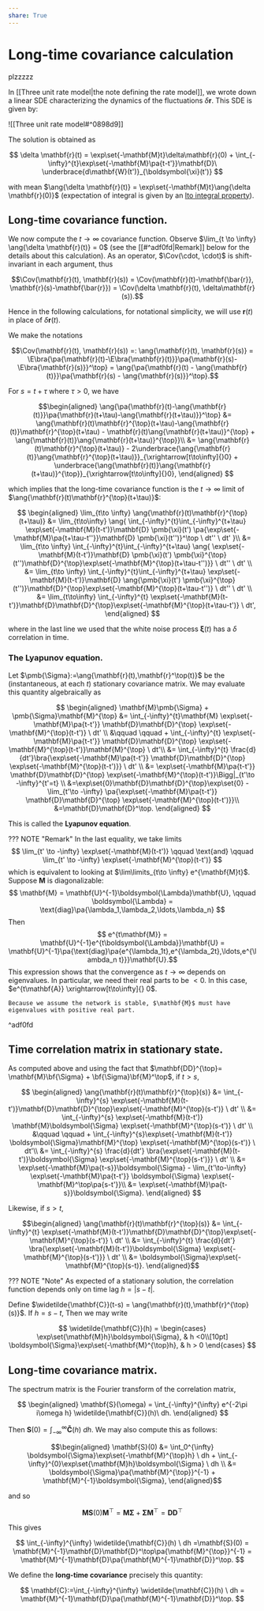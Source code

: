 ```yaml
---
share: True
---
```

$$
\DeclareMathOperator{\Cov}{Cov}
\DeclareMathOperator{\Corr}{Corr}
\DeclareMathOperator{\Var}{Var}
\DeclareMathOperator{\prob}{\mathbb{P}}
\DeclareMathOperator{\qprob}{\mathbb{Q}}
\DeclareMathOperator{\E}{\mathbb{E}}
\newcommand{\set}[1]{\\left\{\**1**{: #1 .hash}  
\\right\}}
\newcommand{\pa}[1]{\\left(\#1\\right)}
\newcommand{\ang}[1]{\\left<\**1**{: #1 .hash}  
\\right>}
\newcommand{\bra}[1]{\\left[\**1**{: #1 .hash}  
\\right]}
\newcommand{\abs}[1]{\\left|\**1**{: #1 .hash}  
\\right|}
\newcommand{\norm}[1]{\\left\|**1**{: #1 .hash}  
\\right\|}
$$


# Long-time covariance calculation

plzzzzz

In [[Three unit rate model|the note defining the rate model]], we wrote down a linear SDE characterizing the dynamics of the fluctuations $\delta \mathbf{r}.$ This SDE is given by: 

![[Three unit rate model#^0898d9]]

The solution is obtained as

$$
	\delta \mathbf{r}(t) = \exp\set{-\mathbf{M}t}\delta\mathbf{r}(0) + \int_{-\infty}^{t}\exp\set{-\mathbf{M}\pa{t-t'}}\mathbf{D}\ \underbrace{d\mathbf{W}(t')}_{\boldsymbol{\xi}(t')}
$$

with mean $\ang{\delta \mathbf{r}(t)} = \exp\set{-\mathbf{M}t}\ang{\delta \mathbf{r}(0)}$ (expectation of integral is given by an [Ito integral property](marginnote3app://note/5CC92031-57BF-4688-9A49-DB3BCBB8BE43)).

## Long-time covariance function.

We now compute the $t\to \infty$ covariance function. Observe $\lim_{t \to \infty} \ang{\delta \mathbf{r}(t)} = 0$ (see the [[#^adf0fd|Remark]] below for the details about this calculation). As an operator, $\Cov(\cdot, \cdot)$ is shift-invariant in each argument, thus 

$$\Cov(\mathbf{r}(t), \mathbf{r}(s)) = \Cov(\mathbf{r}(t)-\mathbf{\bar{r}}, \mathbf{r}(s)-\mathbf{\bar{r}}) = \Cov(\delta \mathbf{r}(t), \delta\mathbf{r}(s)).$$

Hence in the following calculations, for notational simplicity, we will use $\mathbf{r}(t)$ in place of $\delta \mathbf{r}(t)$.

We make the notations

$$\Cov(\mathbf{r}(t), \mathbf{r}(s)) =: \ang{\mathbf{r}(t), \mathbf{r}(s)} 
	= 
	\E\bra{\pa{\mathbf{r}(t)-\E\bra{\mathbf{r}(t)}}\pa{\mathbf{r}(s)-\E\bra{\mathbf{r}(s)}}^\top} 
	= 
	\ang{\pa{\mathbf{r}(t) - \ang{\mathbf{r}(t)}}\pa{\mathbf{r}(s) - \ang{\mathbf{r}(s)}}^\top}.$$
	
For $s=t+\tau$ where $\tau > 0$, we have 

$$\begin{aligned}
	\ang{\pa{\mathbf{r}(t)-\ang{\mathbf{r}(t)}}\pa{\mathbf{r}(t+\tau)-\ang{\mathbf{r}(t+\tau)}}^\top}
	&=
	\ang{\mathbf{r}(t)\mathbf{r}^{\top}(t+\tau)-\ang{\mathbf{r}(t)}\mathbf{r}^{\top}(t+\tau) - \mathbf{r}(t)\ang{\mathbf{r}(t+\tau)}^{\top} + \ang{\mathbf{r}(t)}\ang{\mathbf{r}(t+\tau)}^{\top}}\\
	&=
	\ang{\mathbf{r}(t)\mathbf{r}^{\top}(t+\tau)} - 2\underbrace{\ang{\mathbf{r}(t)}\ang{\mathbf{r}^{\top}(t+\tau)}}_{\xrightarrow[t\to\infty]{}0} + \underbrace{\ang{\mathbf{r}(t)}\ang{\mathbf{r}(t+\tau)}^{\top}}_{\xrightarrow[t\to\infty]{}0},
\end{aligned}
$$

which implies that the long-time covariance function is the $t\to \infty$ limit of $\ang{\mathbf{r}(t)\mathbf{r}^{\top}(t+\tau)}$: 

$$
\begin{aligned}
\lim_{t\to \infty}
\ang{\mathbf{r}(t)\mathbf{r}^{\top}(t+\tau)} 
&= 
\lim_{t\to\infty}
\ang{
	\int_{-\infty}^{t}\int_{-\infty}^{t+\tau}
	\exp\set{-\mathbf{M}(t-t')}\mathbf{D} \pmb{\xi}(t')
	\pa{\exp\set{-\mathbf{M}\pa{t+\tau-t''}}\mathbf{D} \pmb{\xi}(t'')}^\top \ dt'' \ dt'
	}\\
&=
	\lim_{t\to \infty} 
	\int_{-\infty}^{t}\int_{-\infty}^{t+\tau}
	\ang{
		\exp\set{-\mathbf{M}(t-t')}\mathbf{D} \pmb{\xi}(t') 
		\pmb{\xi}^{\top}(t'')\mathbf{D}^{\top}\exp\set{-\mathbf{M}^{\top}(t+\tau-t'')}} \ dt'' \ dt'
		 \\
&=
	\lim_{t\to \infty} 
	\int_{-\infty}^{t}\int_{-\infty}^{t+\tau}
	\exp\set{-\mathbf{M}(t-t')}\mathbf{D} \ang{\pmb{\xi}(t') 
		\pmb{\xi}^{\top}(t'')}\mathbf{D}^{\top}\exp\set{-\mathbf{M}^{\top}(t+\tau-t'')} \ dt'' \ dt' \\
&= 
	\lim_{t\to\infty}
	\int_{-\infty}^{t}
	\exp\set{-\mathbf{M}(t-t')}\mathbf{D}\mathbf{D}^{\top}\exp\set{-\mathbf{M}^{\top}(t+\tau-t')} \ dt',
\end{aligned}
$$


where in the last line we used that the white noise process $\boldsymbol{\xi}(t)$ has a $\delta$ correlation in time. 

### The Lyapunov equation.

Let $\pmb{\Sigma}:=\ang{\mathbf{r}(t),\mathbf{r}^\top(t)}$ be the (instantaneous, at each $t$) stationary covariance matrix. We may evaluate this quantity algebraically as

$$
\begin{aligned}
	\mathbf{M}\pmb{\Sigma} + \pmb{\Sigma}\mathbf{M}^{\top}
	&=
	\int_{-\infty}^{t}\mathbf{M} 
	\exp\set{-\mathbf{M}\pa{t-t'}} 
	\mathbf{D}\mathbf{D}^{\top}
	\exp\set{-\mathbf{M}^{\top}(t-t')} \ dt' \\
	&\qquad \qquad + 
		\int_{-\infty}^{t} 
		\exp\set{-\mathbf{M}\pa{t-t'}} 
		\mathbf{D}\mathbf{D}^{\top}
		\exp\set{-\mathbf{M}^{\top}(t-t')}\mathbf{M}^{\top}  \ dt'\\
	&= 
	\int_{-\infty}^{t} \frac{d}{dt'}\bra{\exp\set{-\mathbf{M}\pa{t-t'}} 
	\mathbf{D}\mathbf{D}^{\top}
	\exp\set{-\mathbf{M}^{\top}(t-t')}} \ dt' \\
	&= \exp\set{-\mathbf{M}\pa{t-t'}} 
	\mathbf{D}\mathbf{D}^{\top}
	\exp\set{-\mathbf{M}^{\top}(t-t')}\Bigg|_{t'\to -\infty}^{t'=t} \\
	&=\exp\set{0}\mathbf{D}\mathbf{D}^{\top}\exp\set{0} - \lim_{t'\to -\infty} \pa{\exp\set{-\mathbf{M}\pa{t-t'}} 
	\mathbf{D}\mathbf{D}^{\top}
	\exp\set{-\mathbf{M}^{\top}(t-t')}}\\
	&=\mathbf{D}\mathbf{D}^\top.
\end{aligned}
$$

This is called the **Lyapunov equation**. 

??? NOTE "Remark"
	In the last equality, we take limits 
	$$ 
	\lim_{t' \to -\infty} \exp\set{-\mathbf{M}(t-t')} \qquad \text{and} \qquad \lim_{t' \to -\infty} \exp\set{-\mathbf{M}^{\top}(t-t')}
	$$ 
	which is equivalent to looking at $\lim\limits_{t\to \infty} e^{\mathbf{M}t}$.  Suppose $\mathbf{M}$ is diagonalizable: 
	$$
	\mathbf{M} = \mathbf{U}^{-1}\boldsymbol{\Lambda}\mathbf{U}, \qquad \boldsymbol{\Lambda} = \text{diag}\pa{\lambda_1,\lambda_2,\ldots,\lambda_n}
	$$
	Then 
	$$ e^{t\mathbf{M}} 
	= \mathbf{U}^{-1}e^{t\boldsymbol{\Lambda}}\mathbf{U} 
	= \mathbf{U}^{-1}\pa{\text{diag}\pa{e^{\lambda_1t},e^{\lambda_2t},\ldots,e^{\lambda_n t}}}\mathbf{U}.$$
	This expression shows that the convergence as $t\to \infty$ depends on eigenvalues. In particular, we need their real parts to be $<0$. In this case, $e^{t\mathbf{A}} \xrightarrow[t\to\infty]{} 0$. 
	
	Because we assume the network is stable, $\mathbf{M}$ must have eigenvalues with positive real part. 
^adf0fd

## Time correlation matrix in stationary state. 

As computed above and using the fact that $\mathbf{DD}^{\top}= \mathbf{M}\bf{\Sigma} + \bf{\Sigma}\bf{M}^\top$, if $t > s$, 

$$
\begin{aligned}
	\ang{\mathbf{r}(t)\mathbf{r}^{\top}(s)}
	&=
	\int_{-\infty}^{s}
	\exp\set{-\mathbf{M}(t-t')}\mathbf{D}\mathbf{D}^{\top}\exp\set{-\mathbf{M}^{\top}(s-t')} \ dt' \\
	&= 
	\int_{-\infty}^{s} \exp\set{-\mathbf{M}(t-t')} \mathbf{M}\boldsymbol{\Sigma} \exp\set{-\mathbf{M}^{\top}(s-t')} \ dt' \\ 
	&\qquad \qquad + \int_{-\infty}^{s}\exp\set{-\mathbf{M}(t-t')} \boldsymbol{\Sigma}\mathbf{M}^{\top} \exp\set{-\mathbf{M}^{\top}(s-t')} \ dt'\\
	&= 
	\int_{-\infty}^{s} \frac{d}{dt'} \bra{\exp\set{-\mathbf{M}(t-t')}\boldsymbol{\Sigma} \exp\set{-\mathbf{M}^{\top}(s-t')}} \ dt' \\
	&= 
	\exp\set{-\mathbf{M}\pa{t-s}}\boldsymbol{\Sigma} - \lim_{t'\to-\infty} \exp\set{-\mathbf{M}\pa{t-t'}} \boldsymbol{\Sigma} \exp\set{-\mathbf{M}^\top\pa{s-t'}}\\
	&= 
	\exp\set{-\mathbf{M}\pa{t-s}}\boldsymbol{\Sigma}.
\end{aligned}
$$

Likewise, if $s > t$, 

$$\begin{aligned}
	\ang{\mathbf{r}(t)\mathbf{r}^{\top}(s)}
	&=
	\int_{-\infty}^{t}
	\exp\set{-\mathbf{M}(t-t')}\mathbf{D}\mathbf{D}^{\top}\exp\set{-\mathbf{M}^{\top}(s-t')} \ dt' \\
	&= 
	\int_{-\infty}^{t} \frac{d}{dt'} \bra{\exp\set{-\mathbf{M}(t-t')}\boldsymbol{\Sigma} \exp\set{-\mathbf{M}^{\top}(s-t')}} \ dt' \\
	&= \boldsymbol{\Sigma}\exp\set{-\mathbf{M}^{\top}(s-t)}.
\end{aligned}$$

??? NOTE "Note"
	As expected of a stationary solution, the correlation function depends only on time lag $h=|s-t|$. 

Define $\widetilde{\mathbf{C}}(t-s) = \ang{\mathbf{r}(t),\mathbf{r}^{\top}(s)}$. If $h = s-t$,  Then we may write 

$$
\widetilde{\mathbf{C}}(h) = 
\begin{cases}
	\exp\set{\mathbf{M}h}\boldsymbol{\Sigma}, & h <0\\[10pt]
	\boldsymbol{\Sigma}\exp\set{-\mathbf{M}^{\top}h}, & h > 0 
\end{cases}
$$


## Long-time covariance matrix.

The spectrum matrix is the Fourier transform of the correlation matrix, 

$$
\begin{aligned}
	\mathbf{S}(\omega) 
	= 
	\int_{-\infty}^{\infty} e^{-2\pi i\omega h} \widetilde{\mathbf{C}}(h)\ dh.
\end{aligned}
$$

Then $\mathbf{S}(0)=\int_{-\infty}^\infty \mathbf{\tilde{C}}(h) \ dh$. We may also compute this as follows:

$$\begin{aligned}
	\mathbf{S}(0) 
	&= 
	\int_0^{\infty} \boldsymbol{\Sigma}\exp\set{-\mathbf{M}^{\top}h} \ dh + \int_{-\infty}^{0}\exp\set{\mathbf{M}h}\boldsymbol{\Sigma} \ dh \\
	&= 
	\boldsymbol{\Sigma}\pa{\mathbf{M}^{\top}}^{-1} + \mathbf{M}^{-1}\boldsymbol{\Sigma},
\end{aligned}$$

and so 

$$\mathbf{M}\mathbf{S}(0)\mathbf{M}^{\top} = \mathbf{M}\boldsymbol{\Sigma} + \boldsymbol{\Sigma}\mathbf{M}^{\top}= \mathbf{DD}^\top$$

This gives

$$
	\int_{-\infty}^{\infty} \widetilde{\mathbf{C}}(h) \ dh
	=\mathbf{S}(0) 
	= \mathbf{M}^{-1}\mathbf{D}\mathbf{D}^\top\pa{\mathbf{M}^{\top}}^{-1}
	=
	\mathbf{M}^{-1}\mathbf{D}\pa{\mathbf{M}^{-1}\mathbf{D}}^\top.
$$

We define the **long-time covariance** precisely this quantity:

$$
	\mathbf{C}:=\int_{-\infty}^{\infty} \widetilde{\mathbf{C}}(h) \ dh = \mathbf{M}^{-1}\mathbf{D}\pa{\mathbf{M}^{-1}\mathbf{D}}^\top.
$$